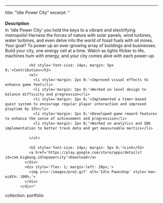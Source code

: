 ---
title: "Idle Power City"
excerpt: "<div style='display: flex; align-items: center; justify-content: space-between; font-size: 14px;'>
             <div style='flex: 1;'>
               <h2 style='font-size: 14px; margin: 5px 0;'>Description</h2>
               <p style='margin: 5px 0;'>In 'Idle Power City' you hold the keys to a vibrant and electrifying metropolis! Harness the forces of nature with solar panels, wind turbines, water turbines, and even delve into the world of fossil fuels with oil mines. Your goal? To power up an ever-growing array of buildings and businesses. Build your city, one energy cell at a time. Watch as lights flicker to life, machines hum with energy, and your city comes alive with each power-up. </p>

               <h2 style='font-size: 14px; margin: 5px 0;'>Contribution</h2>
               <ul>
                 <li style='margin: 2px 0;'>Improved visual effects to enhance game feel</li>
                 <li style='margin: 2px 0;'>Worked on level design to balance difficulty and progression</li>
                 <li style='margin: 2px 0;'>Implemented a timer-based quest system to encourage regular player interaction and improved playtime by 15%</li>
                 <li style='margin: 2px 0;'>Developed game reward features to enhance the sense of achievement and progression</li>
                 <li style='margin: 2px 0;'>Worked on analytics and SDK implementation to better track data and get measureable mertics</li>
                 
               </ul>

               <h2 style='font-size: 14px; margin: 5px 0;'>Link</h2>
               <a href='https://play.google.com/store/apps/details?id=com.bigbang.idlepowercity'>Download</a>
             </div>
             <div style='flex: 1; margin-left: 20px;'>
               <img src='/images/pro2.gif' alt='Idle Pawnshop' style='max-width: 100%;'>
             </div>
           </div>"
collection: portfolio
